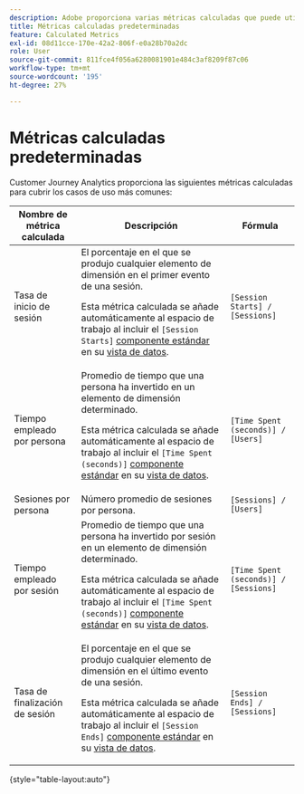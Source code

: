 ```yaml
---
description: Adobe proporciona varias métricas calculadas que puede utilizar. Esta página enumera dichas métricas y los usos a los que están destinadas.
title: Métricas calculadas predeterminadas
feature: Calculated Metrics
exl-id: 08d11cce-170e-42a2-806f-e0a28b70a2dc
role: User
source-git-commit: 811fce4f056a6280081901e484c3af8209f87c06
workflow-type: tm+mt
source-wordcount: '195'
ht-degree: 27%

---
```


# Métricas calculadas predeterminadas

Customer Journey Analytics proporciona las siguientes métricas calculadas para cubrir los casos de uso más comunes:

| Nombre de métrica calculada | Descripción | Fórmula |
|---------|----------|---------|
| Tasa de inicio de sesión | El porcentaje en el que se produjo cualquier elemento de dimensión en el primer evento de una sesión.<p>Esta métrica calculada se añade automáticamente al espacio de trabajo al incluir el `[Session Starts]` [componente estándar](/help/data-views/component-reference.md) en su [vista de datos](/help/data-views/create-dataview.md).</p> | `[Session Starts] / [Sessions]` |
| Tiempo empleado por persona  | Promedio de tiempo que una persona ha invertido en un elemento de dimensión determinado.<p>Esta métrica calculada se añade automáticamente al espacio de trabajo al incluir el `[Time Spent (seconds)]` [componente estándar](/help/data-views/component-reference.md) en su [vista de datos](/help/data-views/create-dataview.md).</p> | `[Time Spent (seconds)] / [Users]` |
| Sesiones por persona | Número promedio de sesiones por persona. | `[Sessions] / [Users]` |
| Tiempo empleado por sesión | Promedio de tiempo que una persona ha invertido por sesión en un elemento de dimensión determinado.<p>Esta métrica calculada se añade automáticamente al espacio de trabajo al incluir el `[Time Spent (seconds)]` [componente estándar](/help/data-views/component-reference.md) en su [vista de datos](/help/data-views/create-dataview.md).</p> | `[Time Spent (seconds)] / [Sessions]` |
| Tasa de finalización de sesión | El porcentaje en el que se produjo cualquier elemento de dimensión en el último evento de una sesión. <p>Esta métrica calculada se añade automáticamente al espacio de trabajo al incluir el `[Session Ends]` [componente estándar](/help/data-views/component-reference.md) en su [vista de datos](/help/data-views/create-dataview.md).</p> | `[Session Ends] / [Sessions]` |

{style="table-layout:auto"}
